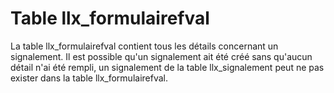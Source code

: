 # Table llx_formulairefval

La table llx_formulairefval contient tous les détails concernant un signalement.
Il est possible qu'un signalement ait été créé sans qu'aucun détail n'ai été rempli, un signalement de la table llx_signalement peut ne pas exister dans la table llx_formulairefval. 
